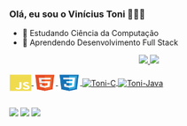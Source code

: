 ### Olá, eu sou o Vinícius Toni 👨🏽‍💻

- 📘 Estudando Ciência da Computação
- 🌱 Aprendendo Desenvolvimento Full Stack

<div align="center">
  <a href="https://github.com/vinitoni">
  <img height="160em" src="https://github-readme-stats.vercel.app/api?username=vinitoni&show_icons=true&theme=dark&include_all_commits=true&count_private=true"/>
  <img height="160em" src="https://github-readme-stats.vercel.app/api/top-langs/?username=vinitoni&layout=compact&langs_count=7&theme=dark"/>
</div>
  
<div style="display: inline_block"><br>
  <img align="center" alt="Toni-Js" height="30" width="40" src="https://raw.githubusercontent.com/devicons/devicon/master/icons/javascript/javascript-plain.svg">
  <img align="center" alt="Toni-HTML" height="30" width="40" src="https://raw.githubusercontent.com/devicons/devicon/master/icons/html5/html5-original.svg">
  <img align="center" alt="Toni-CSS" height="30" width="40" src="https://raw.githubusercontent.com/devicons/devicon/master/icons/css3/css3-original.svg">
  <img align="center" alt="Toni-C" height="30" width="40" src="https://cdn.jsdelivr.net/gh/devicons/devicon/icons/c/c-original.svg">
  <img align="center" alt="Toni-Java" height="30" width="40" src="https://cdn.jsdelivr.net/gh/devicons/devicon/icons/java/java-plain.svg" />
          
          
  
</div>

  ##
  
<div> 
  <a href="https://instagram.com/vinitonii" target="_blank"><img src="https://img.shields.io/badge/-Instagram-%23E4405F?style=for-the-badge&logo=instagram&logoColor=white" target="_blank"></a>
  <a href = "mailto:vinitonii@gmail.com"><img src="https://img.shields.io/badge/Gmail-D14836?style=for-the-badge&logo=gmail&logoColor=white" target="_blank"></a>
  <a href="https://www.linkedin.com/in/vinicius-toni" target="_blank"><img src="https://img.shields.io/badge/-LinkedIn-%230077B5?style=for-the-badge&logo=linkedin&logoColor=white" target="_blank"></a> 
</div>
